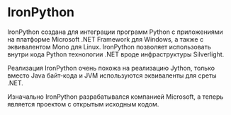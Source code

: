 # IronPython

IronPython создана для интеграции программ Python с приложениями на платформе Microsoft .NET Framework для Windows, а также с эквивалентом Mono для Linux. IronPython позволяет использовать внутри кода Python технологии .NET вроде инфраструктуры Silverlight.

Реализация IronPython очень похожа на реализацию Jython, только вместо Java байт-кода и JVM используются эквиваленты для среты .NET.

Изначально IronPython разрабатывался компанией Microsoft, а теперь является проектом с открытым исходным кодом.
